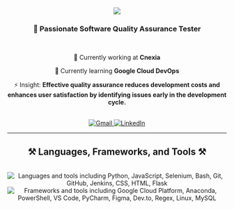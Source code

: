 <h1 align="center">
    <img src="https://readme-typing-svg.herokuapp.com/?font=Righteous&size=28&color=000000&center=true&vCenter=true&width=500&height=70&duration=4000&lines=Hi+All!+%F0%9F%98%84+I%27m+Karim+Belboukhari!" />
</h1>

<h3 align="center">🚀 Passionate Software Quality Assurance Tester</h3>

<br/>

<div align="center">
    <p>🔭 Currently working at <strong>Cnexia</strong></p>
    <p>🌱 Currently learning <strong>Google Cloud DevOps</strong></p>
    <p>⚡ Insight: <strong>Effective quality assurance reduces development costs and enhances user satisfaction by identifying issues early in the development cycle.</strong></p>
</div>

<br/>

<div align="center">
    <a href="mailto:belboukharikarimx@gmail.com">
        <img src="https://img.shields.io/badge/Gmail-333333?style=for-the-badge&logo=gmail&logoColor=red" alt="Gmail" />
    </a>
    <a href="https://www.linkedin.com/in/karim-belboukhari-5b774b18a/" target="_blank">
        <img src="https://img.shields.io/badge/LinkedIn-0077B5?style=for-the-badge&logo=linkedin&logoColor=white" alt="LinkedIn" />
    </a>
</div>

<hr/>

<h2 align="center">⚒️ Languages, Frameworks, and Tools ⚒️</h2>

<br/>

<div align="center">
    <img src="https://skillicons.dev/icons?i=python,javascript,selenium,bash,github,git,jenkins,css,html,flask" alt="Languages and tools including Python, JavaScript, Selenium, Bash, Git, GitHub, Jenkins, CSS, HTML, Flask" />
    <img src="https://skillicons.dev/icons?i=gcp,anaconda,powershell,vscode,pycharm,figma,devto,regex,linux,mysql" alt="Frameworks and tools including Google Cloud Platform, Anaconda, PowerShell, VS Code, PyCharm, Figma, Dev.to, Regex, Linux, MySQL" />
</div>

<br/>
